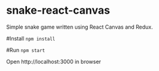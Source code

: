 # snake-react-canvas
Simple snake game written using React Canvas and Redux.

#Install
```npm install```

#Run
```npm start```

Open http://localhost:3000 in browser
